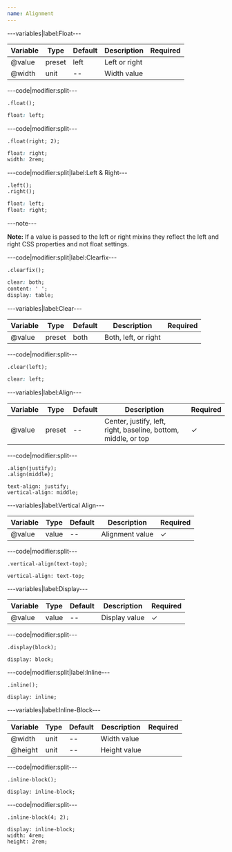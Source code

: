 ```yaml
---
name: Alignment
---
```


---variables|label:Float---

| Variable | Type | Default | Description | Required |
| -- | -- | -- | -- | -- |
| @value | preset | left | Left or right ||
| @width | unit | -- | Width value ||

---code|modifier:split---

```less
.float();
```

```css
float: left;
```

---code|modifier:split---

```less
.float(right; 2);
```

```css
float: right;
width: 2rem;
```

---code|modifier:split|label:Left & Right---

```less
.left();
.right();
```

```css
float: left;
float: right;
```

---note---

**Note:** If a value is passed to the left or right mixins they reflect the left and right CSS properties and not float settings.

---code|modifier:split|label:Clearfix---

```less
.clearfix();
```

```css
clear: both;
content: ' ';
display: table;
```

---variables|label:Clear---

| Variable | Type | Default | Description | Required |
| -- | -- | -- | -- | -- |
| @value | preset | both | Both, left, or right ||

---code|modifier:split---

```less
.clear(left);
```

```css
clear: left;
```

---variables|label:Align---

| Variable | Type | Default | Description | Required |
| -- | -- | -- | -- | -- |
| @value | preset | -- | Center, justify, left, right, baseline, bottom, middle, or top | ✓ |

---code|modifier:split---

```less
.align(justify);
.align(middle);
```

```less
text-align: justify;
vertical-align: middle;
```

---variables|label:Vertical Align---

| Variable | Type | Default | Description | Required |
| -- | -- | -- | -- | -- |
| @value | value | -- | Alignment value | ✓ |

---code|modifier:split---

```less
.vertical-align(text-top);
```

```less
vertical-align: text-top;
```

---variables|label:Display---

| Variable | Type | Default | Description | Required |
| -- | -- | -- | -- | -- |
| @value | value | -- | Display value | ✓ |

---code|modifier:split---

```less
.display(block);
```

```less
display: block;
```

---code|modifier:split|label:Inline---

```less
.inline();
```

```less
display: inline;
```

---variables|label:Inline-Block---

| Variable | Type | Default | Description | Required |
| -- | -- | -- | -- | -- |
| @width | unit | -- | Width value ||
| @height | unit | -- | Height value ||

---code|modifier:split---

```less
.inline-block();
```

```less
display: inline-block;
```

---code|modifier:split---

```less
.inline-block(4; 2);
```

```less
display: inline-block;
width: 4rem;
height: 2rem;
```